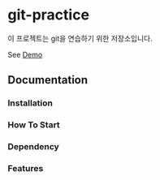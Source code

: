 # git-practice

이 프로젝트는 git을 연습하기 위한 저장소입니다.

See [Demo](https://www.google.com/)

## Documentation

### Installation

### How To Start

### Dependency

### Features
